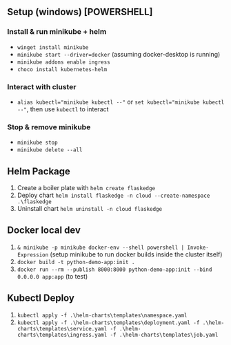 


## Setup (windows) [POWERSHELL]
### Install & run minikube + helm
- `winget install minikube`
- `minikube start --driver=docker` (assuming docker-desktop is running)
- `minikube addons enable ingress`
- `choco install kubernetes-helm`

### Interact with cluster
- `alias kubectl="minikube kubectl --"` or `set kubectl="minikube kubectl --"`, then use `kubectl` to interact

### Stop & remove minikube
- `minikube stop`
- `minikube delete --all`

## Helm Package
1. Create a boiler plate with `helm create flaskedge`
2. Deploy chart `helm install flaskedge -n cloud --create-namespace .\flaskedge`
3. Uninstall chart `helm uninstall -n cloud flaskedge`


## Docker local dev
1. `& minikube -p minikube docker-env --shell powershell | Invoke-Expression` (setup minikube to run docker builds inside the cluster itself)
2. `docker build -t python-demo-app:init .`
3. `docker run --rm --publish 8000:8000 python-demo-app:init --bind 0.0.0.0 app:app` (to test)

## Kubectl Deploy
1. `kubectl apply -f .\helm-charts\templates\namespace.yaml`
2. `kubectl apply -f .\helm-charts\templates\deployment.yaml -f .\helm-charts\templates\service.yaml -f .\helm-charts\templates\ingress.yaml -f .\helm-charts\templates\job.yaml`